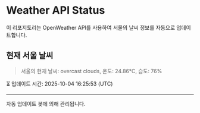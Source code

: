 
# Weather API Status

이 리포지토리는 OpenWeather API를 사용하여 서울의 날씨 정보를 자동으로 업데이트합니다.

## 현재 서울 날씨
> 서울의 현재 날씨: overcast clouds, 온도: 24.86°C, 습도: 76%

⏳ 업데이트 시간: 2025-10-04 16:25:53 (UTC)

---
자동 업데이트 봇에 의해 관리됩니다.
